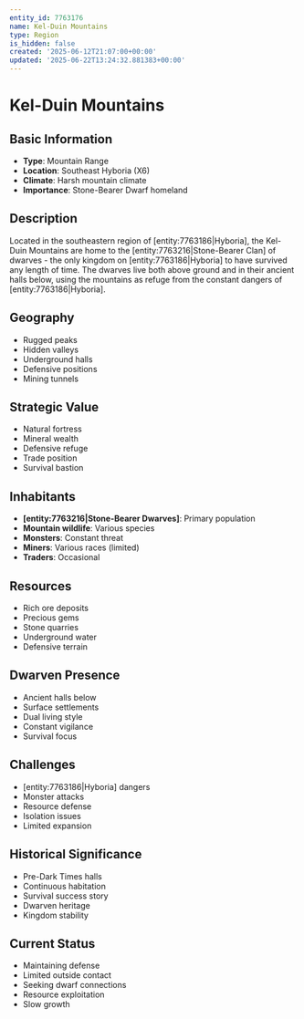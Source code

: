 ```yaml
---
entity_id: 7763176
name: Kel-Duin Mountains
type: Region
is_hidden: false
created: '2025-06-12T21:07:00+00:00'
updated: '2025-06-22T13:24:32.881383+00:00'
---
```


# Kel-Duin Mountains

## Basic Information

- **Type**: Mountain Range
- **Location**: Southeast Hyboria (X6)
- **Climate**: Harsh mountain climate
- **Importance**: Stone-Bearer Dwarf homeland

## Description

Located in the southeastern region of [entity:7763186|Hyboria], the Kel-Duin Mountains are home to the [entity:7763216|Stone-Bearer Clan] of dwarves - the only kingdom on [entity:7763186|Hyboria] to have survived any length of time. The dwarves live both above ground and in their ancient halls below, using the mountains as refuge from the constant dangers of [entity:7763186|Hyboria].

## Geography

- Rugged peaks
- Hidden valleys
- Underground halls
- Defensive positions
- Mining tunnels

## Strategic Value

- Natural fortress
- Mineral wealth
- Defensive refuge
- Trade position
- Survival bastion

## Inhabitants

- **[entity:7763216|Stone-Bearer Dwarves]**: Primary population
- **Mountain wildlife**: Various species
- **Monsters**: Constant threat
- **Miners**: Various races (limited)
- **Traders**: Occasional

## Resources

- Rich ore deposits
- Precious gems
- Stone quarries
- Underground water
- Defensive terrain

## Dwarven Presence

- Ancient halls below
- Surface settlements
- Dual living style
- Constant vigilance
- Survival focus

## Challenges

- [entity:7763186|Hyboria] dangers
- Monster attacks
- Resource defense
- Isolation issues
- Limited expansion

## Historical Significance

- Pre-Dark Times halls
- Continuous habitation
- Survival success story
- Dwarven heritage
- Kingdom stability

## Current Status

- Maintaining defense
- Limited outside contact
- Seeking dwarf connections
- Resource exploitation
- Slow growth